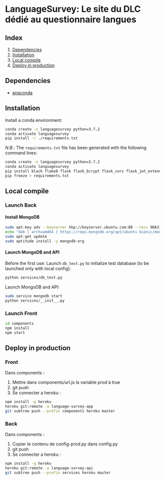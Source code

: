 # LanguageSurvey: Le site du DLC dédié au questionnaire langues

## Index

1.  [Dependencies](#dependencies)
2.  [Installation](#installation)
3.  [Local compile](#local-compile)
4.  [Deploy in production](#deploy-in-production)

## Dependencies

- [anaconda](https://www.anaconda.com/distribution/)

## Installation

Install a conda environment:

```bash
conda create -n languagesurvey python=3.7.2
conda activate languagesurvey
pip install -r ./requirements.txt
```

_N.B.:_ The `requirements.txt` file has been generated with the following command lines:

```bash
conda create -n languagesurvey python=3.7.2
conda activate languagesurvey
pip install black flake8 flask flask_bcrypt flask_cors flask_jwt_extended flask_mail flask_login flask_pymongo names numpy pymongo pymprog
pip freeze > requirements.txt
```

## Local compile

### Launch Back

#### Install MongoDB

```bash
sudo apt-key adv --keyserver hkp://keyserver.ubuntu.com:80 --recv 9DA31620334BD75D9DCB49F368818C72E52529D4
echo "deb [ arch=amd64 ] https://repo.mongodb.org/apt/ubuntu bionic/mongodb-org/4.0 multiverse" | sudo tee /etc/apt/sources.list.d/mongodb-org-4.0.list
sudo apt-get update
sudo aptitude install -y mongodb-org
```

#### Launch MongoDB and API

Before the first use: Launch `db_test.py` to initialize test database (to be launched only with local config):

```bash
python services/db_test.py
```

Launch MongoDB and API:

```bash
sudo service mongodb start
python services/__init__.py
```

### Launch Front

```bash
cd components
npm install
npm start
```

## Deploy in production

### Front

Dans components :

1. Mettre dans components/url.js la variable prod à true
2. git push
3. Se connecter a heroku :

```bash
npm install -g heroku
heroku git:remote -a language-survey-app
git subtree push --prefix components heroku master
```

### Back

Dans components :

1. Copier le contenu de config-prod.py dans config.py
2. git push
3. Se connecter a heroku :

```bash
npm install -g heroku
heroku git:remote -a language-survey-api
git subtree push --prefix services heroku master
```
